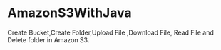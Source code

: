 # AmazonS3WithJava
Create Bucket,Create Folder,Upload File ,Download File, Read File and Delete folder in Amazon S3.
